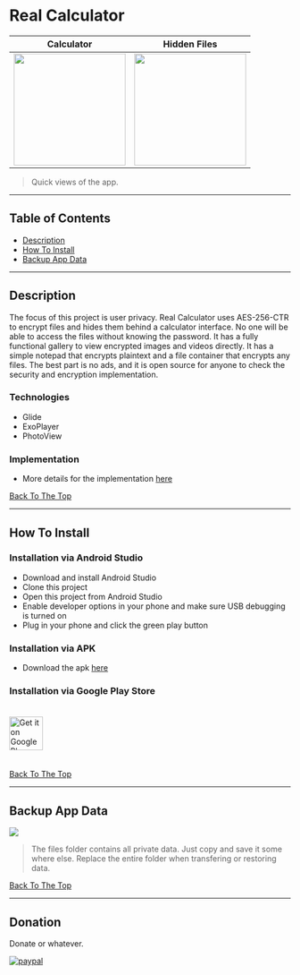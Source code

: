 # Real Calculator


Calculator                  |    Hidden Files
:-------------------------:|:-------------------------:
<img src="https://user-images.githubusercontent.com/40067550/102741882-5f252000-4308-11eb-8373-4b3d984936fd.PNG" width="200">  |  <img src="https://user-images.githubusercontent.com/40067550/102741989-aad7c980-4308-11eb-9e60-79d64a5f39ea.PNG" width="200">

> Quick views of the app.

---

## Table of Contents

- [Description](#description)
- [How To Install](#how-to-install)
- [Backup App Data](#backup-app-data)

---

## Description

The focus of this project is user privacy. Real Calculator uses AES-256-CTR to encrypt files and hides them behind a calculator interface. No one will be able to access the files without knowing the password. It has a fully functional gallery to view encrypted images and videos directly. It has a simple notepad that encrypts plaintext and a file container that encrypts any files. The best part is no ads, and it is open source for anyone to check the security and encryption implementation.

### Technologies

- Glide
- ExoPlayer
- PhotoView

### Implementation

- More details for the implementation [here](https://docs.google.com/document/d/1obKkawsvlU-oFi3q3-3VcC_kQWDKf1B-DOzdEH6kkW8/edit?usp=sharing)

[Back To The Top](#real-calculator)

---

## How To Install

### Installation via Android Studio

- Download and install Android Studio
- Clone this project
- Open this project from Android Studio
- Enable developer options in your phone and make sure USB debugging is turned on
- Plug in your phone and click the green play button

### Installation via APK

- Download the apk [here](https://github.com/limmil/real_calculator/releases)

### Installation via Google Play Store

<a href="https://play.google.com/store/apps/details?id=com.limmil.real_calculator">
  <img alt="Get it on Google Play" vspace="20"
       src="https://play.google.com/intl/en_us/badges/images/generic/en-play-badge.png" height="60" />
</a>

[Back To The Top](#real-calculator)

---

## Backup App Data

![](https://user-images.githubusercontent.com/40067550/102833882-3a33ba00-43a7-11eb-87bf-c416ba47f766.png)
>The files folder contains all private data. Just copy and save it some where else. Replace the entire folder when transfering or restoring data.

[Back To The Top](#real-calculator)

---

## Donation

Donate or whatever.

[![paypal](https://www.paypalobjects.com/en_US/i/btn/btn_donateCC_LG.gif)](https://www.paypal.com/cgi-bin/webscr?cmd=_donations&business=KKE5PV42CGSL4&currency_code=USD)